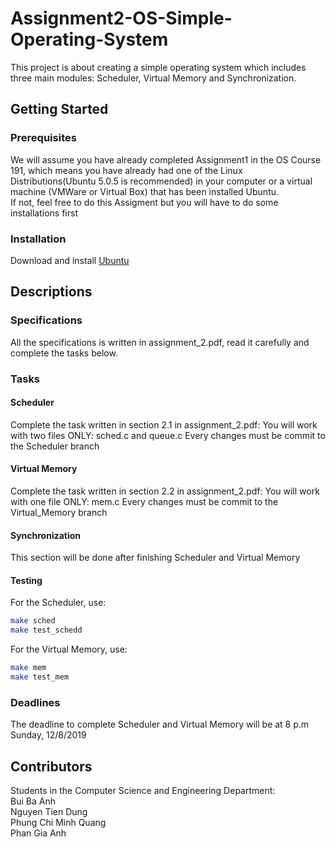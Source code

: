 # Assignment2-OS-Simple-Operating-System
This project is about creating a simple operating system which includes three main modules: Scheduler, Virtual Memory and Synchronization.
## Getting Started
### Prerequisites
We will assume you have already completed Assignment1 in the OS Course 191, which means you have already had one of the Linux Distributions(Ubuntu 5.0.5 is recommended) in your computer or a virtual machine (VMWare or Virtual Box) that has been installed Ubuntu.
<br /> If not, feel free to do this Assigment but you will have to do some installations first
### Installation
Download and install [Ubuntu](https://ubuntu.com/)
## Descriptions
### Specifications
All the specifications is written in assignment_2.pdf, read it carefully and complete the tasks below.
### Tasks
#### Scheduler
Complete the task written in section 2.1 in assignment_2.pdf: You will work with two files ONLY: sched.c and queue.c
Every changes must be commit to the Scheduler branch
#### Virtual Memory
Complete the task written in section 2.2 in assignment_2.pdf: You will work with one file ONLY: mem.c
Every changes must be commit to the Virtual_Memory branch
#### Synchronization
This section will be done after finishing Scheduler and Virtual Memory
#### Testing
For the Scheduler, use:
```bash
make sched
make test_schedd
```
For the Virtual Memory, use:
```bash
make mem
make test_mem
```
### Deadlines
The deadline to complete Scheduler and Virtual Memory will be at 8 p.m Sunday, 12/8/2019
## Contributors
Students in the Computer Science and Engineering Department:
<br />Bui Ba Anh 
<br />Nguyen Tien Dung
<br />Phung Chi Minh Quang
<br />Phan Gia Anh
